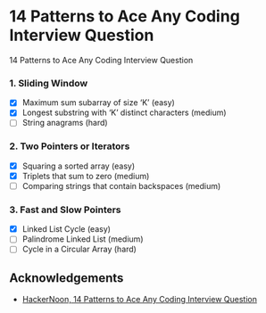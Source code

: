 # 14 Patterns to Ace Any Coding Interview Question

14 Patterns to Ace Any Coding Interview Question
### 1. Sliding Window
- [x] Maximum sum subarray of size ‘K’ (easy)
- [x] Longest substring with ‘K’ distinct characters (medium)
- [ ] String anagrams (hard)

### 2. Two Pointers or Iterators
- [x] Squaring a sorted array (easy)
- [x] Triplets that sum to zero (medium)
- [ ] Comparing strings that contain backspaces (medium)

### 3. Fast and Slow Pointers
- [x] Linked List Cycle (easy)
- [ ] Palindrome Linked List (medium)
- [ ] Cycle in a Circular Array (hard)

## Acknowledgements
- [HackerNoon, 14 Patterns to Ace Any Coding Interview Question](https://hackernoon.com/14-patterns-to-ace-any-coding-interview-question-c5bb3357f6ed)

